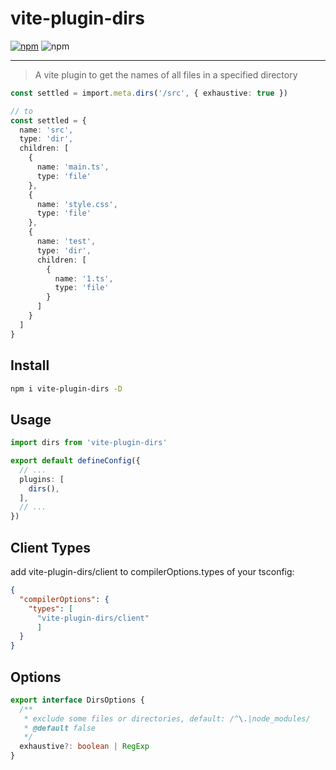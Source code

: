 # vite-plugin-dirs

[![npm](https://img.shields.io/npm/v/vite-plugin-dirs.svg)](https://npmjs.com/package/vite-plugin-dirs)
![npm](https://img.shields.io/npm/dm/vite-plugin-dirs)

****
> A vite plugin to get the names of all files in a specified directory

```ts
const settled = import.meta.dirs('/src', { exhaustive: true })

// to
const settled = {
  name: 'src',
  type: 'dir',
  children: [
    {
      name: 'main.ts',
      type: 'file'
    },
    {
      name: 'style.css',
      type: 'file'
    },
    {
      name: 'test',
      type: 'dir',
      children: [
        {
          name: '1.ts',
          type: 'file'
        }
      ]
    }
  ]
}
```

## Install

```bash
npm i vite-plugin-dirs -D
```

## Usage

```ts
import dirs from 'vite-plugin-dirs'

export default defineConfig({
  // ...
  plugins: [
    dirs(),
  ],
  // ...
})
```

## Client Types

add vite-plugin-dirs/client to compilerOptions.types of your tsconfig:

```json
{
  "compilerOptions": {
    "types": [
      "vite-plugin-dirs/client"
      ]
  }
}

```
  
## Options

```ts
export interface DirsOptions {
  /**
   * exclude some files or directories, default: /^\.|node_modules/
   * @default false
   */
  exhaustive?: boolean | RegExp
}
```
